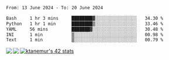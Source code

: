 <!--START_SECTION:waka-->

```txt
From: 13 June 2024 - To: 20 June 2024

Bash     1 hr 3 mins     ████████▓░░░░░░░░░░░░░░░░   34.30 %
Python   1 hr 1 min      ████████▒░░░░░░░░░░░░░░░░   33.46 %
YAML     56 mins         ███████▓░░░░░░░░░░░░░░░░░   30.48 %
INI      1 min           ▒░░░░░░░░░░░░░░░░░░░░░░░░   00.98 %
Text     1 min           ▒░░░░░░░░░░░░░░░░░░░░░░░░   00.79 %
```

<!--END_SECTION:waka-->
<a href="https://github.com/anuraghazra/github-readme-stats">
  <img align="left" src="https://github-readme-stats.vercel.app/api?username=Tanesan&count_private=true&show_icons=true" />
<img align="left" src="https://github-readme-stats.vercel.app/api/top-langs/?username=Tanesan" />
</a>

[![ktanemur's 42 stats](https://badge42.vercel.app/api/v2/cl1wslf6s002109l771rng2w8/stats?cursusId=21&coalitionId=62)](https://github.com/JaeSeoKim/badge42)
